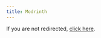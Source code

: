 ```yaml
---
title: Modrinth
---
```


<script>
window.location.href = 'https://modrinth.com/organization/terminalmc';
</script>

<p>If you are not redirected, <a href="https://modrinth.com/organization/terminalmc">click here</a>.</p>
